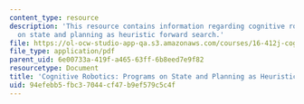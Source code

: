 ```yaml
---
content_type: resource
description: 'This resource contains information regarding cognitive robotics: Programs
  on state and planning as heuristic forward search.'
file: https://ol-ocw-studio-app-qa.s3.amazonaws.com/courses/16-412j-cognitive-robotics-spring-2016/94efebb5fbc37044cf47b9ef579c5c4f_MIT16_412JS16_L5.pdf
file_type: application/pdf
parent_uid: 6e00733a-419f-a465-63ff-6b8eed7e9f82
resourcetype: Document
title: 'Cognitive Robotics: Programs on State and Planning as Heuristic Forward Search'
uid: 94efebb5-fbc3-7044-cf47-b9ef579c5c4f
---
```

